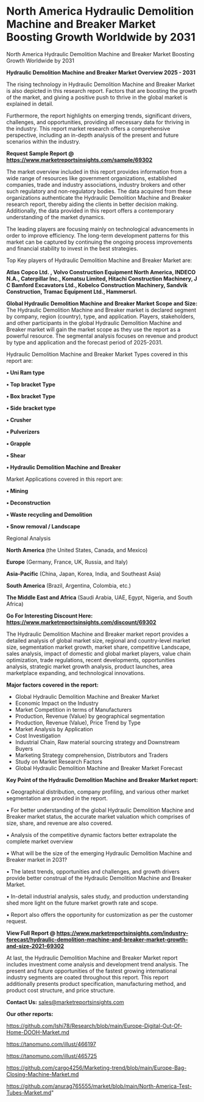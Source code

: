 # North America Hydraulic Demolition Machine and Breaker Market Boosting Growth Worldwide by 2031
North America Hydraulic Demolition Machine and Breaker Market Boosting Growth Worldwide by 2031

<Strong> Hydraulic Demolition Machine and Breaker Market Overview 2025 - 2031</strong>

The rising technology in Hydraulic Demolition Machine and Breaker Market is also depicted in this research report. Factors that are boosting the growth of the market, and giving a positive push to thrive in the global market is explained in detail.

Furthermore, the report highlights on emerging trends, significant drivers, challenges, and opportunities, providing all necessary data for thriving in the industry. This report market research offers a comprehensive perspective, including an in-depth analysis of the present and future scenarios within the industry.

<strong>Request Sample Report @ <a href=https://www.marketreportsinsights.com/sample/69302>https://www.marketreportsinsights.com/sample/69302</a></strong>

The market overview included in this report provides information from a wide range of resources like government organizations, established companies, trade and industry associations, industry brokers and other such regulatory and non-regulatory bodies. The data acquired from these organizations authenticate the Hydraulic Demolition Machine and Breaker research report, thereby aiding the clients in better decision making. Additionally, the data provided in this report offers a contemporary understanding of the market dynamics.

The leading players are focusing mainly on technological advancements in order to improve efficiency. The long-term development patterns for this market can be captured by continuing the ongoing process improvements and financial stability to invest in the best strategies.

Top Key players of Hydraulic Demolition Machine and Breaker Market are:

<strong>Atlas Copco Ltd. , Volvo Construction Equipment North America, INDECO N.A., Caterpillar Inc., Komatsu Limited, Hitachi Construction Machinery, J C Bamford Excavators Ltd., Kobelco Construction Machinery, Sandvik Construction, Tramac Equipment Ltd., Hammersrl.</strong>

<strong><b>Global Hydraulic Demolition Machine and Breaker Market Scope and Size:</b></strong>
The Hydraulic Demolition Machine and Breaker market is declared segment by company, region (country), type, and application. Players, stakeholders, and other participants in the global Hydraulic Demolition Machine and Breaker market will gain the market scope as they use the report as a powerful resource. The segmental analysis focuses on revenue and product by type and application and the forecast period of 2025-2031.

Hydraulic Demolition Machine and Breaker Market Types covered in this report are:

<strong>• Uni Ram type

• Top bracket Type

• Box bracket Type

• Side bracket type

• Crusher

• Pulverizers

• Grapple

• Shear

• Hydraulic Demolition Machine and Breaker</strong>

Market Applications covered in this report are:

<strong>• Mining

• Deconstruction

• Waste recycling and Demolition

• Snow removal / Landscape</strong> 

Regional Analysis

<strong>North America</strong> (the United States, Canada, and Mexico)

<strong>Europe</strong> (Germany, France, UK, Russia, and Italy)

<strong>Asia-Pacific</strong> (China, Japan, Korea, India, and Southeast Asia)

<strong>South America</strong> (Brazil, Argentina, Colombia, etc.)

<strong>The Middle East and Africa</strong> (Saudi Arabia, UAE, Egypt, Nigeria, and South Africa)

<strong>Go For Interesting Discount Here: <a href=https://www.marketreportsinsights.com/discount/69302>https://www.marketreportsinsights.com/discount/69302</a></strong>

The Hydraulic Demolition Machine and Breaker market report provides a detailed analysis of global market size, regional and country-level market size, segmentation market growth, market share, competitive Landscape, sales analysis, impact of domestic and global market players, value chain optimization, trade regulations, recent developments, opportunities analysis, strategic market growth analysis, product launches, area marketplace expanding, and technological innovations.

<strong><b>Major factors covered in the report:</b></strong>
<ul>
  <li>Global Hydraulic Demolition Machine and Breaker Market </li>
  <li>Economic Impact on the Industry</li>
  <li>Market Competition in terms of Manufacturers</li>
  <li>Production, Revenue (Value) by geographical segmentation</li>
  <li>Production, Revenue (Value), Price Trend by Type</li>
  <li>Market Analysis by Application</li>
  <li>Cost Investigation</li>
  <li>Industrial Chain, Raw material sourcing strategy and Downstream Buyers</li>
  <li>Marketing Strategy comprehension, Distributors and Traders</li>
  <li>Study on Market Research Factors</li>
  <li>Global Hydraulic Demolition Machine and Breaker Market Forecast</li>
</ul>

<strong><b>Key Point of the Hydraulic Demolition Machine and Breaker Market report:</b></strong>

• Geographical distribution, company profiling, and various other market segmentation are provided in the report.

• For better understanding of the global Hydraulic Demolition Machine and Breaker market status, the accurate market valuation which comprises of size, share, and revenue are also covered.

• Analysis of the competitive dynamic factors better extrapolate the complete market overview

• What will be the size of the emerging Hydraulic Demolition Machine and Breaker market in 2031?

• The latest trends, opportunities and challenges, and growth drivers provide better construal of the Hydraulic Demolition Machine and Breaker Market.

• In-detail industrial analysis, sales study, and production understanding shed more light on the future market growth rate and scope.

• Report also offers the opportunity for customization as per the customer request.

<strong><b>View Full Report @ <a href=https://www.marketreportsinsights.com/industry-forecast/hydraulic-demolition-machine-and-breaker-market-growth-and-size-2021-69302>https://www.marketreportsinsights.com/industry-forecast/hydraulic-demolition-machine-and-breaker-market-growth-and-size-2021-69302</a></b></strong>


At last, the Hydraulic Demolition Machine and Breaker Market report includes investment come analysis and development trend analysis. The present and future opportunities of the fastest growing international industry segments are coated throughout this report. This report additionally presents product specification, manufacturing method, and product cost structure, and price structure.

<strong>Contact Us:</strong>
sales@marketreportsinsights.com

<strong>Our other reports:</strong>

<a href=https://github.com/Ishi78/Research/blob/main/Europe-Digital-Out-Of-Home-DOOH-Market.md>https://github.com/Ishi78/Research/blob/main/Europe-Digital-Out-Of-Home-DOOH-Market.md</a>

<a href=https://tanomuno.com/illust/466197>https://tanomuno.com/illust/466197</a>

<a href=https://tanomuno.com/illust/465725>https://tanomuno.com/illust/465725</a>

<a href=https://github.com/cargo4256/Marketing-trend/blob/main/Europe-Bag-Closing-Machine-Market.md>https://github.com/cargo4256/Marketing-trend/blob/main/Europe-Bag-Closing-Machine-Market.md</a>

<a href=https://github.com/anurag765555/market/blob/main/North-America-Test-Tubes-Market.md>https://github.com/anurag765555/market/blob/main/North-America-Test-Tubes-Market.md</a>"
